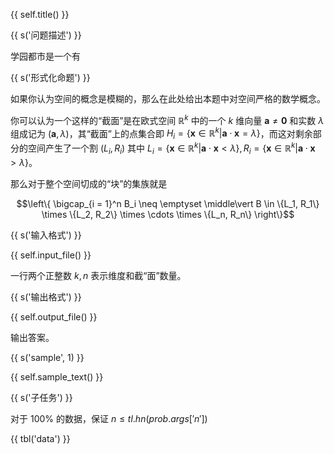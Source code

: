 {{ self.title() }}

{{ s('问题描述') }}

学园都市是一个有



{{ s('形式化命题') }}

如果你认为空间的概念是模糊的，那么在此处给出本题中对空间严格的数学概念。

你可以认为一个这样的“截面”是在欧式空间 $\mathbb R^k$ 中的一个 $k$ 维向量 $\mathbf a \neq \mathbf 0$ 和实数 $\lambda$ 组成记为 $(\mathbf 
a, \lambda)$，其“截面”上的点集合即 $H_i = \left\{ \mathbf x \in \mathbb R^k \middle\vert \mathbf a \cdot \mathbf x = \lambda \right\}$，而这对剩余部分的空间产生了一个割 $(L_i, R_i)$ 其中 $L_i = \left\{ \mathbf x \in \mathbb R^k \middle\vert \mathbf a \cdot \mathbf x < \lambda \right\}, R_i = \left\{ \mathbf x \in \mathbb R^k \middle\vert \mathbf a \cdot \mathbf x > \lambda \right\}$。

那么对于整个空间切成的“块”的集族就是

$$\left\{ \bigcap_{i = 1}^n B_i \neq \emptyset \middle\vert B \in \{L_1, R_1\} \times \{L_2, R_2\} \times \cdots \times \{L_n, R_n\} \right\}$$

{{ s('输入格式') }}

{{ self.input_file() }}

一行两个正整数 $k, n$ 表示维度和截“面”数量。

{{ s('输出格式') }}

{{ self.output_file() }}

输出答案。

{{ s('sample', 1) }}

{{ self.sample_text() }}


{{ s('子任务') }}

对于 $100\%$ 的数据，保证 $n \le {{ tl.hn(prob.args['n']) }}$

{{ tbl('data') }}
